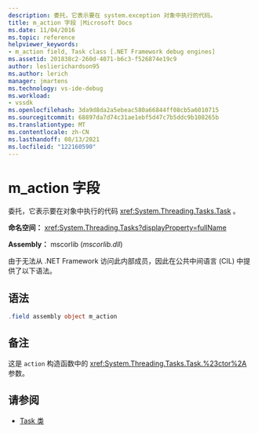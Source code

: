 ```yaml
---
description: 委托，它表示要在 system.exception 对象中执行的代码。
title: m_action 字段 |Microsoft Docs
ms.date: 11/04/2016
ms.topic: reference
helpviewer_keywords:
- m_action field, Task class [.NET Framework debug engines]
ms.assetid: 201838c2-260d-4071-b6c3-f526874e19c9
author: leslierichardson95
ms.author: lerich
manager: jmartens
ms.technology: vs-ide-debug
ms.workload:
- vssdk
ms.openlocfilehash: 3da9d8da2a5ebeac580a66844ff08cb5a6010715
ms.sourcegitcommit: 68897da7d74c31ae1ebf5d47c7b5ddc9b108265b
ms.translationtype: MT
ms.contentlocale: zh-CN
ms.lasthandoff: 08/13/2021
ms.locfileid: "122160590"
---
```

# <a name="m_action-field"></a>m_action 字段
委托，它表示要在对象中执行的代码 <xref:System.Threading.Tasks.Task> 。

 **命名空间：** <xref:System.Threading.Tasks?displayProperty=fullName>

 **Assembly：** mscorlib (*mscorlib.dll*) 

 由于无法从 .NET Framework 访问此内部成员，因此在公共中间语言 (CIL) 中提供了以下语法。

## <a name="syntax"></a>语法

```csharp
.field assembly object m_action
```

## <a name="remarks"></a>备注
 这是 `action` 构造函数中的 <xref:System.Threading.Tasks.Task.%23ctor%2A> 参数。

## <a name="see-also"></a>请参阅
- [Task 类](../../extensibility/debugger/task-class-internal-members.md)
